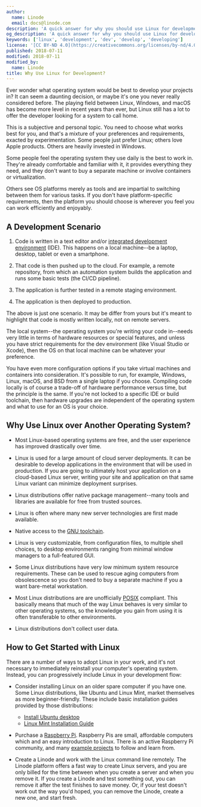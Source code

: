 ```yaml
---
author:
  name: Linode
  email: docs@linode.com
description: 'A quick answer for why you should use Linux for development.'
og_description: 'A quick answer for why you should use Linux for development.'
keywords: ['linux', 'development', 'dev', 'develop', 'developing']
license: '[CC BY-ND 4.0](https://creativecommons.org/licenses/by-nd/4.0)'
published: 2018-07-11
modified: 2018-07-11
modified_by:
  name: Linode
title: Why Use Linux for Development?
---
```


Ever wonder what operating system would be best to develop your projects in? It can seem a daunting decision, or maybe it's one you never really considered before. The playing field between Linux, Windows, and macOS has become more level in recent years than ever, but Linux still has a lot to offer the developer looking for a system to call home.

This is a subjective and personal topic. You need to choose what works best for you, and that's a mixture of your preferences and requirements, exacted by experimentation. Some people just prefer Linux; others love Apple products. Others are heavily invested in Windows.

Some people feel the operating system they use daily is the best to work in. They're already comfortable and familiar with it, it provides everything they need, and they don't want to buy a separate machine or involve containers or virtualization.

Others see OS platforms merely as tools and are impartial to switching between them for various tasks. If you don't have platform-specific requirements, then the platform you should choose is wherever you feel you can work efficiently and enjoyably.

## A Development Scenario

1. Code is written in a text editor and/or [integrated development environment](https://en.wikipedia.org/wiki/Integrated_development_environment) (IDE). This happens on a local machine--be a laptop, desktop, tablet or even a smartphone.

1. That code is then pushed up to the cloud. For example, a remote repository, from which an automation system builds the application and runs some basic tests (the CI/CD pipeline).

1. The application is further tested in a remote staging environment.

1. The application is then deployed to production.

The above is just one scenario. It may be differ from yours but it's meant to highlight that code is mostly written locally, not on remote servers.

The local system--the operating system you're writing your code in--needs very little in terms of hardware resources or special features, and unless you have strict requirements for the dev environment (like Visual Studio or Xcode), then the OS on that local machine can be whatever your preference.

You have even more configuration options if you take virtual machines and containers into consideration. It's possible to run, for example, Windows, Linux, macOS, and BSD from a single laptop if you choose. Compiling code locally is of course a trade-off of hardware performance versus time, but the principle is the same. If you're not locked to a specific IDE or build toolchain, then hardware upgrades are independent of the operating system and what to use for an OS is your choice.

## Why Use Linux over Another Operating System?

- Most Linux-based operating systems are free, and the user experience has improved drastically over time.

- Linux is used for a large amount of cloud server deployments. It can be desirable to develop applications in the environment that will be used in production. If you are going to ultimately host your application on a cloud-based Linux server, writing your site and application on that same Linux variant can minimize deployment surprises.

- Linux distributions offer native package management--many tools and libraries are available for free from trusted sources.

- Linux is often where many new server technologies are first made available.

- Native access to the [GNU toolchain](https://en.wikipedia.org/wiki/GNU_toolchain).

- Linux is very customizable, from configuration files, to multiple shell choices, to desktop environments ranging from minimal window managers to a full-featured GUI.

- Some Linux distributions have very low minimum system resource requirements. These can be used to rescue aging computers from obsolescence so you don't need to buy a separate machine if you a want bare-metal workstation.

- Most Linux distributions are are unofficially [POSIX](https://en.wikipedia.org/wiki/POSIX) compliant. This basically means that much of the way Linux behaves is very similar to other operating systems, so the knowledge you gain from using it is often transferable to other environments.

- Linux distributions don't collect user data.

## How to Get Started with Linux

There are a number of ways to adopt Linux in your work, and it's not necessary to immediately reinstall your computer's operating system. Instead, you can progressively include Linux in your development flow:

- Consider installing Linux on an older spare computer if you have one. Some Linux distributions, like Ubuntu and Linux Mint, market themselves as more beginner-friendly. These include basic installation guides provided by those distributions:

    - [Install Ubuntu desktop](https://tutorials.ubuntu.com/tutorial/tutorial-install-ubuntu-desktop#0)
    - [Linux Mint Installation Guide](https://linuxmint-installation-guide.readthedocs.io/en/latest/)

- Purchase a [Raspberry Pi](https://www.raspberrypi.org/). Raspberry Pis are small, affordable computers which and an easy introduction to Linux. There is an active Raspberry Pi community, and many [example projects](https://projects.raspberrypi.org/en/) to follow and learn from.

- Create a Linode and work with the Linux command line remotely. The Linode platform offers a fast way to create Linux servers, and you are only billed for the time between when you create a server and when you remove it. If you create a Linode and test something out, you can remove it after the test finishes to save money. Or, if your test doesn't work out the way you'd hoped, you can remove the Linode, create a new one, and start fresh.
